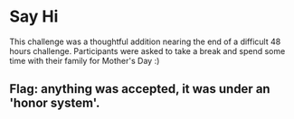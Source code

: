 # Say Hi

This challenge was a thoughtful addition nearing the end of a difficult 48 hours challenge. Participants were asked to take a break and spend some time with their family for Mother's Day :)

## Flag: anything was accepted, it was under an 'honor system'.
